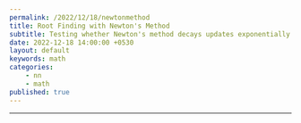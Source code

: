 ```yaml
---
permalink: /2022/12/18/newtonmethod
title: Root Finding with Newton's Method
subtitle: Testing whether Newton's method decays updates exponentially 
date: 2022-12-18 14:00:00 +0530
layout: default
keywords: math
categories:
    - nn
    - math
published: true
---
```


<script src="https://gist.github.com/kyscg/eb118d96595f092bd820112d0bfcdfb8.js"></script>

---
